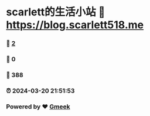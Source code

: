 # scarlett的生活小站 :link: https://blog.scarlett518.me 
### :page_facing_up: [2](https://blog.scarlett518.me/tag.html) 
### :speech_balloon: 0 
### :hibiscus: 388 
### :alarm_clock: 2024-03-20 21:51:53 
### Powered by :heart: [Gmeek](https://github.com/Meekdai/Gmeek)
